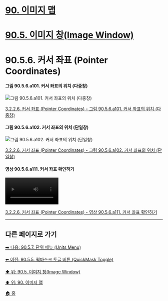 # [90. 이미지 맵](./90-00-image-map.md)
# [90.5. 이미지 창(Image Window)](./90-05-00-image_window.md)
# 90.5.6. 커서 좌표 (Pointer Coordinates)

#### 그림 90.5.6.a101. 커서 좌표의 위치 (다중창)
![그림 90.5.6.a101. 커서 좌표의 위치 (다중창)](https://github.com/wonder13662/gimp/assets/15767104/523a5743-a6a9-411e-b919-6d92d6acab79)

[3.2.2.6. 커서 좌표 (Pointer Coordinates) - 그림 90.5.6.a101. 커서 좌표의 위치 (다중창)]()

#### 그림 90.5.6.a102. 커서 좌표의 위치 (단일창)
![그림 90.5.6.a102. 커서 좌표의 위치 (단일창)](https://github.com/wonder13662/gimp/assets/15767104/d151f369-50f2-44bc-b56b-77ed45be534a)

[3.2.2.6. 커서 좌표 (Pointer Coordinates) - 그림 90.5.6.a102. 커서 좌표의 위치 (단일창)]()

#### 영상 90.5.6.a111. 커서 좌표 확인하기
<video controls="controls" width="170" environment="MacOS:Sonoma 14.2.1 GIMP 2.10.36" src="https://github.com/wonder13662/gimp/assets/15767104/50eaa32f-bb39-4674-b405-096db2a92691"></video>

[3.2.2.6. 커서 좌표 (Pointer Coordinates) - 영상 90.5.6.a111. 커서 좌표 확인하기]()

***

## 다른 페이지로 가기

[➡️ 다음: 90.5.7. 단위 메뉴 (Units Menu)](./90-05-07-units_menu.md)

[⬅️ 이전: 90.5.5. 퀵마스크 토글 버튼 (QuickMask Toggle)](./90-05-05-quickmast_toggle.md)

[⬆️ 위: 90.5. 이미지 창(Image Window)](./90-05-00-image_window.md)

[⬆️ 위: 90. 이미지 맵](./90-00-image-map.md)

[🏠 홈](./00-home.md)